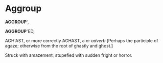 # Aggroup

**AGGROUP**',

**AGGROUP**'ED,

AGH'AST, or more correctly AGHAST, a or _adverb_ \[Perhaps the participle of agaze; otherwise from the root of ghastly and ghost.\]

Struck with amazement; stupefied with sudden fright or horror.